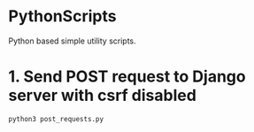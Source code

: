 # PythonScripts
Python based simple utility scripts.

# 1. Send POST request to Django server with csrf disabled
    python3 post_requests.py